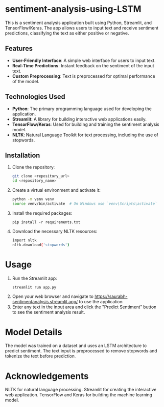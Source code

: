 # sentiment-analysis-using-LSTM

This is a sentiment analysis application built using Python, Streamlit, and TensorFlow/Keras. The app allows users to input text and receive sentiment predictions, classifying the text as either positive or negative.

## Features

- **User-Friendly Interface**: A simple web interface for users to input text.
- **Real-Time Predictions**: Instant feedback on the sentiment of the input text.
- **Custom Preprocessing**: Text is preprocessed for optimal performance of the model.

## Technologies Used

- **Python**: The primary programming language used for developing the application.
- **Streamlit**: A library for building interactive web applications easily.
- **TensorFlow/Keras**: Used for building and training the sentiment analysis model.
- **NLTK**: Natural Language Toolkit for text processing, including the use of stopwords.

## Installation
1. Clone the repository:
   
   ```bash
   git clone <repository_url>
   cd <repository_name>
   
3. Create a virtual environment and activate it:
   ``` bash
   python -m venv venv
   source venv/bin/activate  # On Windows use `venv\Scripts\activate`
   
5. Install the required packages:
   ```
   pip install -r requirements.txt
7. Download the necessary NLTK resources:
   ```bash 
   import nltk
   nltk.download('stopwords') 

# Usage  
1. Run the Streamlit app:
   ```bash
   streamlit run app.py
2. Open your web browser and navigate to https://saurabh-sentimentanalysis.streamlit.app/ to use the application
3. Enter any text in the input area and click the "Predict Sentiment" button to see the sentiment analysis result.

# Model Details
The model was trained on a dataset and uses an LSTM architecture to predict sentiment.
The text input is preprocessed to remove stopwords and tokenize the text before prediction.

# Acknowledgements
NLTK for natural language processing.
Streamlit for creating the interactive web application.
TensorFlow and Keras for building the machine learning model.
  





   
        

 
   
